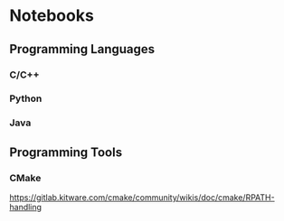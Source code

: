 # Notebooks

## Programming Languages

### C/C++

### Python

### Java

## Programming Tools

### CMake

https://gitlab.kitware.com/cmake/community/wikis/doc/cmake/RPATH-handling

